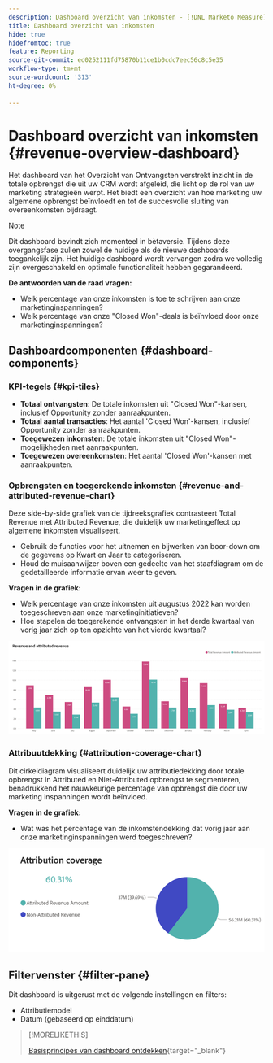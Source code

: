 ```yaml
---
description: Dashboard overzicht van inkomsten - [!DNL Marketo Measure] - Product
title: Dashboard overzicht van inkomsten
hide: true
hidefromtoc: true
feature: Reporting
source-git-commit: ed0252111fd75870b11ce1b0cdc7eec56c8c5e35
workflow-type: tm+mt
source-wordcount: '313'
ht-degree: 0%

---
```


# Dashboard overzicht van inkomsten {#revenue-overview-dashboard}

Het dashboard van het Overzicht van Ontvangsten verstrekt inzicht in de totale opbrengst die uit uw CRM wordt afgeleid, die licht op de rol van uw marketing strategieën werpt. Het biedt een overzicht van hoe marketing uw algemene opbrengst beïnvloedt en tot de succesvolle sluiting van overeenkomsten bijdraagt.

>[!NOTE]
>
>Dit dashboard bevindt zich momenteel in bètaversie. Tijdens deze overgangsfase zullen zowel de huidige als de nieuwe dashboards toegankelijk zijn. Het huidige dashboard wordt vervangen zodra we volledig zijn overgeschakeld en optimale functionaliteit hebben gegarandeerd.

**De antwoorden van de raad vragen:**

* Welk percentage van onze inkomsten is toe te schrijven aan onze marketinginspanningen?
* Welk percentage van onze &quot;Closed Won&quot;-deals is beïnvloed door onze marketinginspanningen?

## Dashboardcomponenten {#dashboard-components}

### KPI-tegels {#kpi-tiles}

* **Totaal ontvangsten**: De totale inkomsten uit &quot;Closed Won&quot;-kansen, inclusief Opportunity zonder aanraakpunten.
* **Totaal aantal transacties**: Het aantal &#39;Closed Won&#39;-kansen, inclusief Opportunity zonder aanraakpunten.
* **Toegewezen inkomsten**: De totale inkomsten uit &quot;Closed Won&quot;-mogelijkheden met aanraakpunten.
* **Toegewezen overeenkomsten**: Het aantal &#39;Closed Won&#39;-kansen met aanraakpunten.

### Opbrengsten en toegerekende inkomsten {#revenue-and-attributed-revenue-chart}

Deze side-by-side grafiek van de tijdreeksgrafiek contrasteert Total Revenue met Attributed Revenue, die duidelijk uw marketingeffect op algemene inkomsten visualiseert.

* Gebruik de functies voor het uitnemen en bijwerken van boor-down om de gegevens op Kwart en Jaar te categoriseren.
* Houd de muisaanwijzer boven een gedeelte van het staafdiagram om de gedetailleerde informatie ervan weer te geven.

**Vragen in de grafiek:**

* Welk percentage van onze inkomsten uit augustus 2022 kan worden toegeschreven aan onze marketinginitiatieven?
* Hoe stapelen de toegerekende ontvangsten in het derde kwartaal van vorig jaar zich op ten opzichte van het vierde kwartaal?

![](assets/revenue-overview-dashboard-1.png)

### Attribuutdekking {#attribution-coverage-chart}

Dit cirkeldiagram visualiseert duidelijk uw attributiedekking door totale opbrengst in Attributed en Niet-Attributed opbrengst te segmenteren, benadrukkend het nauwkeurige percentage van opbrengst die door uw marketing inspanningen wordt beïnvloed.

**Vragen in de grafiek:**

* Wat was het percentage van de inkomstendekking dat vorig jaar aan onze marketinginspanningen werd toegeschreven?

![](assets/revenue-overview-dashboard-2.png)

## Filtervenster {#filter-pane}

Dit dashboard is uitgerust met de volgende instellingen en filters:

* Attributiemodel
* Datum (gebaseerd op einddatum)

>[!MORELIKETHIS]
>
>[Basisprincipes van dashboard ontdekken](/help/marketo-measure-discover-ui/dashboards/discover-dashboard-basics.md){target="_blank"}
